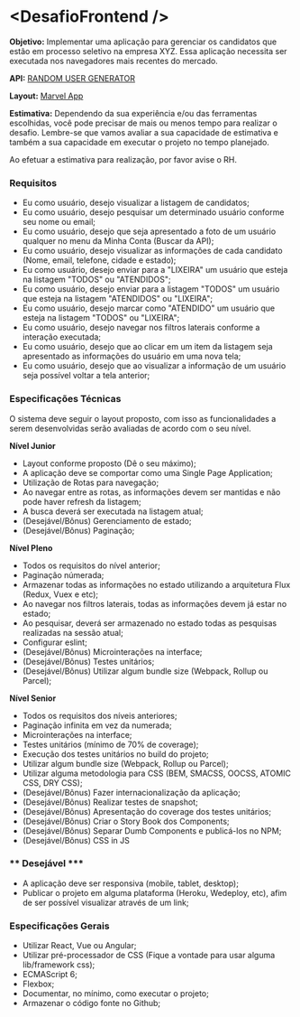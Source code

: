 # \<DesafioFrontend />

**Objetivo:**
Implementar uma aplicação para gerenciar os candidatos que estão em processo seletivo na empresa XYZ. Essa aplicação necessita ser executada nos navegadores mais recentes do mercado.

**API:** [RANDOM USER GENERATOR](https://randomuser.me/)

**Layout:** [Marvel App](https://marvelapp.com/39776de)

**Estimativa:**
Dependendo da sua experiência e/ou das ferramentas escolhidas, você pode precisar de mais ou menos tempo para realizar o desafio.
Lembre-se que vamos avaliar a sua capacidade de estimativa e também a sua capacidade em executar o projeto no tempo planejado.

Ao efetuar a estimativa para realização, por favor avise o RH.


### **Requisitos** ###
* Eu como usuário, desejo visualizar a listagem de candidatos;
* Eu como usuário, desejo pesquisar um determinado usuário conforme seu nome ou email;
* Eu como usuário, desejo que seja apresentado a foto de um usuário qualquer no menu da Minha Conta (Buscar da API);
* Eu como usuário, desejo visualizar as informações de cada candidato (Nome, email, telefone, cidade e estado);
* Eu como usuário, desejo enviar para a "LIXEIRA" um usuário que esteja na listagem "TODOS" ou "ATENDIDOS";
* Eu como usuário, desejo enviar para a listagem "TODOS" um usuário que esteja na listagem "ATENDIDOS" ou "LIXEIRA";
* Eu como usuário, desejo marcar como "ATENDIDO" um usuário que esteja na listagem "TODOS" ou "LIXEIRA";
* Eu como usuário, desejo navegar nos filtros laterais conforme a interação executada;
* Eu como usuário, desejo que ao clicar em um item da listagem seja apresentado as informações do usuário em uma nova tela;
* Eu como usuário, desejo que ao visualizar a informação de um usuário seja possível voltar a tela anterior;


### **Especificações Técnicas** ###
O sistema deve seguir o layout proposto, com isso as funcionalidades a serem desenvolvidas serão avaliadas de acordo com o seu nível.

**Nível Junior**
* Layout conforme proposto (Dê o seu máximo);
* A aplicação deve se comportar como uma Single Page Application;
* Utilização de Rotas para navegação;
* Ao navegar entre as rotas, as informações devem ser mantidas e não pode haver refresh da listagem;
* A busca deverá ser executada na listagem atual;
* (Desejável/Bônus) Gerenciamento de estado;
* (Desejável/Bônus) Paginação;


**Nível Pleno**
* Todos os requisitos do nível anterior;
* Paginação númerada;
* Armazenar todas as informações no estado utilizando a arquitetura Flux (Redux, Vuex e etc);
* Ao navegar nos filtros laterais, todas as informações devem já estar no estado;
* Ao pesquisar, deverá ser armazenado no estado todas as pesquisas realizadas na sessão atual;
* Configurar eslint;
* (Desejável/Bônus) Microinterações na interface;
* (Desejável/Bônus) Testes unitários;
* (Desejável/Bônus) Utilizar algum bundle size (Webpack, Rollup ou Parcel);


**Nível Senior**
* Todos os requisitos dos níveis anteriores;
* Paginação infinita em vez da numerada;
* Microinterações na interface;
* Testes unitários (mínimo de 70% de coverage);
* Execução dos testes unitários no build do projeto;
* Utilizar algum bundle size (Webpack, Rollup ou Parcel);
* Utilizar alguma metodologia para CSS (BEM, SMACSS, OOCSS, ATOMIC CSS, DRY CSS);
* (Desejável/Bônus) Fazer internacionalização da aplicação;
* (Desejável/Bônus) Realizar testes de snapshot;
* (Desejável/Bônus) Apresentação do coverage dos testes unitários;
* (Desejável/Bônus) Criar o Story Book dos Components;
* (Desejável/Bônus) Separar Dumb Components e publicá-los no NPM;
* (Desejável/Bônus) CSS in JS

### ** Desejável *** ###
* A aplicação deve ser responsiva (mobile, tablet, desktop);
* Publicar o projeto em alguma plataforma (Heroku, Wedeploy, etc), afim de ser possível visualizar através de um link;

### **Especificações Gerais** ###
* Utilizar React, Vue ou Angular;
* Utilizar pré-processador de CSS (Fique a vontade para usar alguma lib/framework css);
* ECMAScript 6;
* Flexbox;
* Documentar, no mínimo, como executar o projeto;
* Armazenar o código fonte no Github;
